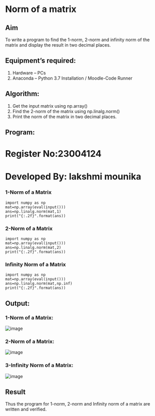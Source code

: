 # Norm of a matrix
## Aim
To write a program to find the 1-norm, 2-norm and infinity norm of the matrix and display the result in two decimal places.
## Equipment’s required:
1.	Hardware – PCs
2.	Anaconda – Python 3.7 Installation / Moodle-Code Runner
## Algorithm:
1. Get the input matrix using np.array()
2. Find the 2-norm of the matrix using np.linalg.norm()
3. Print the norm of the matrix in two decimal places.
 
## Program:
# Register No:23004124
# Developed By: lakshmi mounika
### 1-Norm of a Matrix

```
import numpy as np
mat=np.array(eval(input()))
ans=np.linalg.norm(mat,1)
print("{:.2f}".format(ans))
```
### 2-Norm of a Matrix
```
import numpy as np
mat=np.array(eval(input()))
ans=np.linalg.norm(mat,2)
print("{:.2f}".format(ans))
```
### Infinity Norm of a Matrix
```
import numpy as np
mat=np.array(eval(input()))
ans=np.linalg.norm(mat,np.inf)
print("{:.2f}".format(ans))

```
## Output:

### 1-Norm of a Matrix:

![image](https://github.com/AnnaLahari/Norm-of-a-matrix/assets/149365425/fc2368ec-8b94-43d2-adc3-79e39e1279e4)


### 2-Norm of a Matrix:

![image](https://github.com/AnnaLahari/Norm-of-a-matrix/assets/149365425/4163f0db-09ea-4b63-91b5-1b7a76b6c81e)

### 3-Infinity Norm of a Matrix:

![image](https://github.com/AnnaLahari/Norm-of-a-matrix/assets/149365425/3ebbcadc-ab1a-4772-ad0e-f60c02407d46)

## Result
Thus the program for 1-norm, 2-norm and Infinity norm of a matrix are written and verified.
